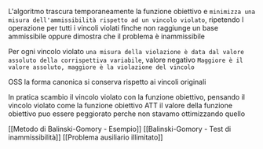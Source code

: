 L'algoritmo trascura temporaneamente la funzione obiettivo e `minimizza una misura dell'ammissibilità rispetto ad un vincolo violato`, ripetendo l operazione per tutti i vincoli violati finche non raggiunge un base ammissibile oppure dimostra che il problema è inammissibile

Per ogni vincolo violato `una misura della violazione è data dal valore assoluto della corrispettiva variabile`, valore negativo
`Maggiore è il valore assoluto, maggiore è la violazione del vincolo`

OSS la forma canonica si conserva rispetto ai vincoli originali

In pratica scambio il vincolo violato con la funzione obiettivo, pensando il vincolo violato come la funzione obiettivo
ATT il valore della funzione obiettivo puo essere peggiorato perche non stavamo ottimizzando quello

[[Metodo di Balinski-Gomory - Esempio]]
[[Balinski-Gomory - Test di inammissibilità]]
[[Problema ausiliario illimitato]]